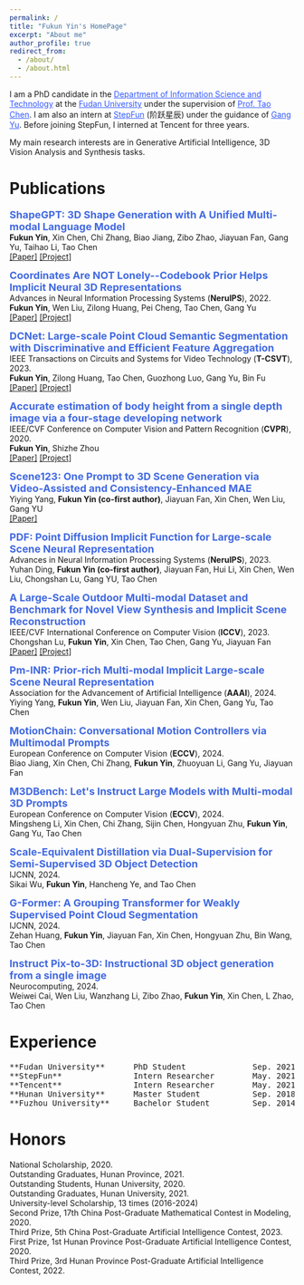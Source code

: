 ```yaml
---
permalink: /
title: "Fukun Yin's HomePage"
excerpt: "About me"
author_profile: true
redirect_from: 
  - /about/
  - /about.html
---
```



I am a PhD candidate in the <a href="http://www.it.fudan.edu.cn/En" style="color: #3358ff;">Department of Information Science and Technology</a> at the <a href="https://www.fudan.edu.cn/en" style="color: #3358ff;">Fudan University</a> under the supervision of <a href="https://eetchen.github.io/" style="color: #3358ff;">Prof. Tao Chen</a>.
I am also an intern at <a href="https://www.stepfun.com/" style="color: #3358ff;">StepFun</a> (阶跃星辰) under the guidance of <a href="https://www.skicyyu.org/" style="color: #3358ff;">Gang Yu</a>. Before joining StepFun, I interned at Tencent for three years.


My main research interests are in Generative Artificial Intelligence, 3D Vision Analysis and Synthesis tasks.



# Publications

**<font color="#4169E1" size=4 >ShapeGPT: 3D Shape Generation with A Unified Multi-modal Language Model</font>**  
**Fukun Yin**, Xin Chen, Chi Zhang, Biao Jiang, Zibo Zhao, Jiayuan Fan, Gang Yu, Taihao Li, Tao Chen  
[[Paper]](https://arxiv.org/abs/2311.17618) [[Project]](https://shapegpt.github.io)

**<font color="#4169E1" size=4 >Coordinates Are NOT Lonely--Codebook Prior Helps Implicit Neural 3D Representations</font>**  
Advances in Neural Information Processing Systems (**NeruIPS**), 2022.  
**Fukun Yin**, Wen Liu, Zilong Huang, Pei Cheng, Tao Chen, Gang Yu  
[[Paper]](https://arxiv.org/abs/2210.11170) [[Project]](https://github.com/fukunyin/CoCo-NeRF)

**<font color="#4169E1" size=4 >DCNet: Large-scale Point Cloud Semantic Segmentation with Discriminative and Efficient Feature Aggregation</font>**  
IEEE Transactions on Circuits and Systems for Video Technology (**T-CSVT**), 2023.   
**Fukun Yin**, Zilong Huang, Tao Chen, Guozhong Luo, Gang Yu, Bin Fu  
[[Paper]](https://ieeexplore.ieee.org/abstract/document/10025770) [[Project]](https://github.com/fukunyin/DCNet)

**<font color="#4169E1" size=4 >Accurate estimation of body height from a single depth image via a four-stage developing network</font>**  
IEEE/CVF Conference on Computer Vision and Pattern Recognition (**CVPR**), 2020.  
**Fukun Yin**, Shizhe Zhou  
[[Paper]](https://openaccess.thecvf.com/content_CVPR_2020/html/Yin_Accurate_Estimation_of_Body_Height_From_a_Single_Depth_Image_CVPR_2020_paper.html) [[Project]](https://depth2height.github.io/)

**<font color="#4169E1" size=4 >Scene123: One Prompt to 3D Scene Generation via Video-Assisted and Consistency-Enhanced MAE</font>**  
Yiying Yang, **Fukun Yin (co-first author)**, Jiayuan Fan, Xin Chen, Wen Liu, Gang YU  
[[Paper]](https://arxiv.org/abs/2408.05477)

**<font color="#4169E1" size=4 >PDF: Point Diffusion Implicit Function for Large-scale Scene Neural Representation</font>**  
Advances in Neural Information Processing Systems (**NeruIPS**), 2023.  
Yuhan Ding, **Fukun Yin (co-first author)**, Jiayuan Fan, Hui Li, Xin Chen, Wen Liu, Chongshan Lu, Gang YU, Tao Chen

**<font color="#4169E1" size=4 >A Large-Scale Outdoor Multi-modal Dataset and Benchmark for Novel View Synthesis and Implicit Scene Reconstruction</font>**  
IEEE/CVF International Conference on Computer Vision (**ICCV**), 2023.  
Chongshan Lu, **Fukun Yin**, Xin Chen, Tao Chen, Gang Yu, Jiayuan Fan  
[[Paper]](https://arxiv.org/abs/2301.06782) [[Project]](https://ommo.luchongshan.com/)

**<font color="#4169E1" size=4 >Pm-INR: Prior-rich Multi-modal Implicit Large-scale Scene Neural Representation </font>**  
Association for the Advancement of Artificial Intelligence (**AAAI**), 2024.  
Yiying Yang, **Fukun Yin**, Wen Liu, Jiayuan Fan, Xin Chen, Gang Yu, Tao Chen

**<font color="#4169E1" size=4 >MotionChain: Conversational Motion Controllers via Multimodal Prompts</font>**  
European Conference on Computer Vision (**ECCV**), 2024.  
Biao Jiang, Xin Chen, Chi Zhang, **Fukun Yin**, Zhuoyuan Li, Gang Yu, Jiayuan Fan

**<font color="#4169E1" size=4 >M3DBench: Let's Instruct Large Models with Multi-modal 3D Prompts</font>**  
European Conference on Computer Vision (**ECCV**), 2024.  
Mingsheng Li, Xin Chen, Chi Zhang, Sijin Chen, Hongyuan Zhu, **Fukun Yin**, Gang Yu, Tao Chen

**<font color="#4169E1" size=4 >Scale-Equivalent Distillation via Dual-Supervision for Semi-Supervised 3D Object Detection </font>**  
IJCNN, 2024.  
Sikai Wu, **Fukun Yin**, Hancheng Ye, and Tao Chen

**<font color="#4169E1" size=4 >G-Former: A Grouping Transformer for Weakly Supervised Point Cloud Segmentation </font>**  
IJCNN, 2024.  
Zehan Huang, **Fukun Yin**, Jiayuan Fan, Xin Chen, Hongyuan Zhu, Bin Wang, Tao Chen

**<font color="#4169E1" size=4 >Instruct Pix-to-3D: Instructional 3D object generation from a single image</font>**  
Neurocomputing, 2024.  
Weiwei Cai, Wen Liu, Wanzhang Li, Zibo Zhao, **Fukun Yin**, Xin Chen, L Zhao, Tao Chen




# Experience

<pre>
**Fudan University**      PhD Student              Sep. 2021 - Present  
**StepFun**               Intern Researcher        May. 2021 - Present   
**Tencent**               Intern Researcher        May. 2021 - May. 2024
**Hunan University**      Master Student           Sep. 2018 - Jul. 2021  
**Fuzhou University**     Bachelor Student         Sep. 2014 - Jul. 2018
</pre>



# Honors 
National Scholarship, 2020.  
Outstanding Graduates, Hunan Province, 2021.  
Outstanding Students, Hunan University, 2020.  
Outstanding Graduates, Hunan University, 2021.  
University-level Scholarship, 13 times (2016-2024)  
Second Prize, 17th China Post-Graduate Mathematical Contest in Modeling, 2020.  
Third Prize, 5th China Post-Graduate Artificial Intelligence Contest, 2023.  
First Prize, 1st Hunan Province Post-Graduate Artificial Intelligence Contest, 2020.  
Third Prize, 3rd Hunan Province Post-Graduate Artificial Intelligence Contest, 2022. 


